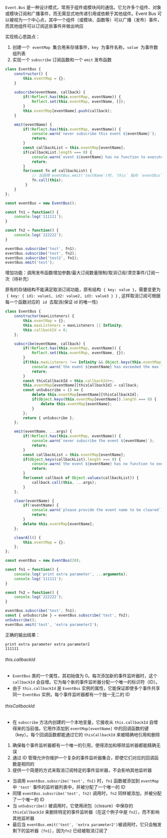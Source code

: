 `Event.Bus` 是一种设计模式，常用于组件或模块间的通信。它允许多个组件、对象或模块订阅和广播事件，而无需显式地传递引用或依赖于其他组件。Event Bus 可以被视为一个中心点，其中一个组件（或模块、函数等）可以广播（发布）事件，而其他组件可以订阅这些事件并做出响应

实现核心思路点：

1. 创建一个  `eventMap`  集合用来存储事件，`key`  为事件名称，`value`  为事件数组列表
2. 实现一个 `subscribe` 订阅函数和一个 `emit` 发布函数

```JavaScript
class EventBus {
    constructor() {
        this.eventMap = {};
    }
   
    subscribe(eventName, callback) {
        if(!Reflect.has(this.eventMap, eventName)) {
            Reflect.set(this.eventMap, eventName, []);
        }
        this.eventMap[eventName].push(callback);
    }

    emit(eventName) {
        if(!Reflect.has(this.eventMap, eventName)) {
            console.warn(`never subscribe this event ${eventName}`);
            return;
        }
        const callbackList = this.eventMap[eventName];
        if(callbackList.length === 0) {
            console.warn(`event ${eventName} has no function to execute`);
            return;
        }
        for(const fn of callbackList) {
	        // 当调用 eventBus.emit('testName')时，`this` 指向 `eventBus` 的实例
	        fn.call(this);
         }
    }
};

const eventBus = new EventBus();

const fn1 = function() {
	console.log('111111');
}

const fn2 = function() {
	console.log('222222');
}

eventBus.subscribe('test', fn1);
eventBus.subscribe('test', fn2);
eventBus.subscribe('test2', fn1);
eventBus.emit('test');
```

增加功能：调用发布函数增加参数/最大订阅数量限制/取消订阅/清空事件/订阅一次（待补充）

原有的存储结构不能满足取消订阅功能，原有结构  `{ key: value }`，需要变更为  `{ key: { id1: value1, id2: value2, id3: value3 } }` , 这样取消订阅可根据每一个函数对应的  `id`  去取消(保证 id 的唯一性)

```JavaScript
class EventBus {
    constructor(maxListeners) {
        this.eventMap = {};
        this.maxListeners = maxListeners || Infinity;
        this.callbackId = 0;
    };

    subscribe(eventName, callback) {
        if(!Reflect.has(this.eventMap, eventName)) {
            Reflect.set(this.eventMap, eventName, {});
        }
        if(this.maxListeners !== Infinity && Object.keys(this.eventMap[eventName]).length >= this.maxListeners) {
            console.warn(`the event ${eventName} has exceeded the max listeners`);
            return;
        }
        const thisCallbackId = this.callbackId++;
        this.eventMap[eventName][thisCallbackId] = callback;
        const unSubscribe = () => {
            delete this.eventMap[eventName][thisCallbackId];
            if(Object.keys(this.eventMap[eventName]).length === 0) {
                delete this.eventMap[eventName];
            }
        };
	    return { unSubscribe };
    };

    emit(eventName, ...args) {
        if(!Reflect.has(this.eventMap, eventName)) {
            console.warn(`never subscribe the event ${eventName}`);
            return;
        }
        const callbackList = this.eventMap[eventName];
        if(Object.keys(callbackList).length === 0) {
            console.warn(`the event ${eventName} has no function to execute`);
            return;
        }
        for(const callback of Object.values(callbackList)) {
            callback.call(this, ...args);
        }
    };

    clear(eventName) {
        if(!eventName) {
            console.warn(`please provide the event name to be cleared`);
            return;
        }
        delete this.eventMap[eventName];
    };

    clearAll() {
        this.eventMap = {};
    };
};

const eventBus = new EventBus(20);

const fn1 = function() {
    console.log('print extra parameter', ...arguments);
    console.log('111111');
}

const fn2 = function() {
    console.log('222222');
}

eventBus.subscribe('test', fn1);
const { unSubscribe } = eventBus.subscribe('test', fn2);
unSubscribe();
eventBus.emit('test', 'extra parameter2');
```

正确的输出结果：

```
print extra parameter extra parameter2
111111
```

###### this.callbackId

- `EventBus` 类的一个属性，其初始值为 0。每次添加新的事件监听器时，这个 `callbackId` 会自增。它为每个新的事件监听器分配一个唯一的标识符（ID）。
- 由于 `this.callbackId` 是 `EventBus` 实例的属性，它能保证即使多个事件共享同一 `EventBus` 实例，每个事件监听器都有一个独一无二的 ID

###### thisCallbackId

- 在 `subscribe` 方法内创建的一个本地变量，它接收从 `this.callbackId` 自增得来的当前值。它用作添加到 `eventMap[eventName]` 中的回调函数的键（key）。每个回调函数都能通过它的 `thisCallbackId` 来被精确地引用和删除

1. 确保每个事件监听器都有一个唯一的引用，使得添加和移除监听器都能精确无误
2. 通过 ID 管理允许你维护一个复杂的事件监听器集合，即使它们对应的回调函数是相同的
3. 提供一个简便的方式来取消订阅特定的事件监听器，不会影响其他监听器

- 当调用 `eventBus.subscribe('test', fn1)` 时，`fn1` 函数被添加到 `eventMap` 中 `'test'` 事件的监听器列表中，并被分配了一个唯一的 ID
- 同理 `eventBus.subscribe('test', fn2)` 调用时，`fn2` 同样被添加，并被分配了一个唯一的 ID
- 当 `unSubscribe()` 被调用时，它使用闭包（closure）中保存的 `thisCallbackId` 来删除特定的事件监听器（在这个例子中是 `fn2`），而不影响其他监听器
- 最后当 `eventBus.emit('test', 'extra parameter2')`被调用时，它只会触发剩下的监听器（`fn1`），因为`fn2` 已经被取消订阅了